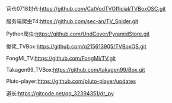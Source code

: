 官仓0718封仓:https://github.com/CatVodTVOfficial/TVBoxOSC.git

服务端爬虫T4:https://github.com/sec-an/TV_Spider.git

Python爬虫:https://github.com/UndCover/PyramidStore.git

俊佬_TVBox:https://github.com/q215613905/TVBoxOS.git

FongMi_TV:https://github.com/FongMi/TV.git

Takagen99_TVBox:https://github.com/takagen99/Box.git

Pluto-player:https://github.com/pluto-player/updates

道长:https://gitcode.net/qq_32394351/dr_py
